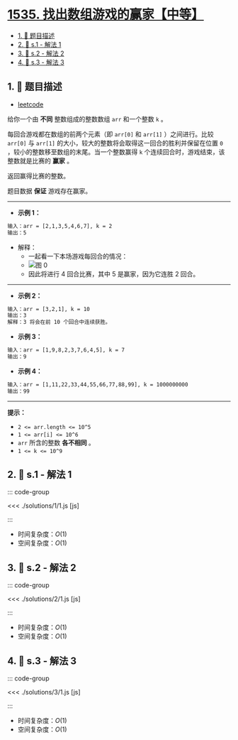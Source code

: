# [1535. 找出数组游戏的赢家【中等】](https://github.com/tnotesjs/TNotes.leetcode/tree/main/notes/1535.%20%E6%89%BE%E5%87%BA%E6%95%B0%E7%BB%84%E6%B8%B8%E6%88%8F%E7%9A%84%E8%B5%A2%E5%AE%B6%E3%80%90%E4%B8%AD%E7%AD%89%E3%80%91)

<!-- region:toc -->

- [1. 📝 题目描述](#1--题目描述)
- [2. 🎯 s.1 - 解法 1](#2--s1---解法-1)
- [3. 🎯 s.2 - 解法 2](#3--s2---解法-2)
- [4. 🎯 s.3 - 解法 3](#4--s3---解法-3)

<!-- endregion:toc -->

## 1. 📝 题目描述

- [leetcode](https://leetcode.cn/problems/find-the-winner-of-an-array-game/)

给你一个由 **不同** 整数组成的整数数组 `arr` 和一个整数 `k` 。

每回合游戏都在数组的前两个元素（即 `arr[0]` 和 `arr[1]` ）之间进行。比较 `arr[0]` 与 `arr[1]` 的大小，较大的整数将会取得这一回合的胜利并保留在位置 `0` ，较小的整数移至数组的末尾。当一个整数赢得 `k` 个连续回合时，游戏结束，该整数就是比赛的 **赢家** 。

返回赢得比赛的整数。

题目数据 **保证** 游戏存在赢家。

---

- **示例 1：**

```txt
输入：arr = [2,1,3,5,4,6,7], k = 2
输出：5
```

- 解释：
  - 一起看一下本场游戏每回合的情况：
  - ![图 0](https://cdn.jsdelivr.net/gh/tnotesjs/imgs@main/2025-09-22-14-45-58.png)
  - 因此将进行 4 回合比赛，其中 5 是赢家，因为它连胜 2 回合。

---

- **示例 2：**

```txt
输入：arr = [3,2,1], k = 10
输出：3
解释：3 将会在前 10 个回合中连续获胜。
```

- **示例 3：**

```txt
输入：arr = [1,9,8,2,3,7,6,4,5], k = 7
输出：9
```

- **示例 4：**

```txt
输入：arr = [1,11,22,33,44,55,66,77,88,99], k = 1000000000
输出：99
```

---

**提示：**

- `2 <= arr.length <= 10^5`
- `1 <= arr[i] <= 10^6`
- `arr` 所含的整数 **各不相同** 。
- `1 <= k <= 10^9`

## 2. 🎯 s.1 - 解法 1

::: code-group

<<< ./solutions/1/1.js [js]

:::

- 时间复杂度：$O(1)$
- 空间复杂度：$O(1)$

## 3. 🎯 s.2 - 解法 2

::: code-group

<<< ./solutions/2/1.js [js]

:::

- 时间复杂度：$O(1)$
- 空间复杂度：$O(1)$

## 4. 🎯 s.3 - 解法 3

::: code-group

<<< ./solutions/3/1.js [js]

:::

- 时间复杂度：$O(1)$
- 空间复杂度：$O(1)$
